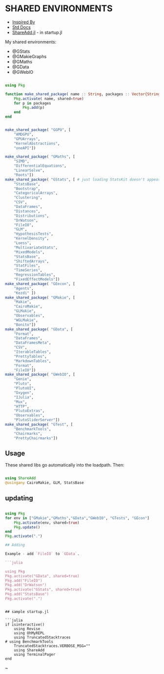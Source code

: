 # SHARED ENVIRONMENTS

* [Inspired By](https://discourse.julialang.org/t/whats-in-your/129530/4)
* [Std Docs](https://pkgdocs.julialang.org/v1/environments/#Shared-environments)
* [ShareAdd.jl](https://github.com/Eben60/ShareAdd.jl) - in startup.jl

My shared environments:

* @GStats
* @GMakieGraphs
* @GMaths
* @GData
* @GWebIO

```julia

using Pkg

function make_shared_package( name :: String, packages :: Vector{String})
    Pkg.activate( name, shared=true)
    for p in packages
        Pkg.add(p)
    end
end


make_shared_package( "GGPU", [
    "AMDGPU", 
    "GPUArrays", 
    "KernelAbstractions",
    "oneAPI"])

make_shared_package( "GMaths", [
    "SIMD",
    "DifferentialEquations", 
    "LinearSolve", 
    "Roots"])
make_shared_package( "GStats", [ # just loading StatsKit doesn't appear to work here..
    "StatsBase", 
    "Bootstrap",
    "CategoricalArrays",
    "Clustering",
    "CSV",
    "DataFrames",
    "Distances",
    "Distributions",
    "DrWatson",
    "FileIO",
    "GLM",
    "HypothesisTests",
    "KernelDensity",
    "Loess",
    "MultivariateStats",
    "MixedModels",
    "StatsBase",
    "ShiftedArrays",
    "StatFiles",
    "TimeSeries",
    "RegressionTables",
    "FixedEffectModels"])
make_shared_package( "GEecon", [
    "Agents", 
    "Kezdi" ])
make_shared_package( "GMakie", [
    "Makie", 
    "CairoMakie", 
    "GLMakie", 
    "Observables", 
    "WGLMakie", 
    "Bonito"])  
make_shared_package( "GData", [
    "Format", 
    "DataFrames", 
    "DataFramesMeta", 
    "CSV", 
    "IterableTables", 
    "PrettyTables", 
    "MarkdownTables", 
    "Format", 
    "FileIO"])
make_shared_package( "GWebIO", [
    "Genie", 
    "Pluto", 
    "PlutoUI", 
    "Oxygen",
    "IJulia", 
    "Mux", 
    "HTTP", 
    "PlutoExtras", 
    "Observables", 
    "PlutoSliderServer"])
make_shared_package( "GTest", [
    "BenchmarkTools", 
    "Chairmarks", 
    "PrettyChairmarks"])

```

## Usage

These shared libs go automatically into the loadpath. Then:

```julia 

using ShareAdd
@usingany CairoMakie, GLM, StatsBase 

```

## updating

```julia

using Pkg
for env in ["GMakie","GMaths","GData","GWebIO", "GTests", "GEcon"]
    Pkg.activate(env, shared=true)
    Pkg.update()
end
Pkg.activate(".")

## Adding 

Example - add `FileIO` to `GData`.

```julia

using Pkg
Pkg.activate("GData", shared=true)
Pkg.add("FileIO")
Pkg.add("DrWatson")
Pkg.activate("GStats", shared=true)
Pkg.add("StatsBase")
Pkg.activate(".")

```

```

## sample startup.jl

```julia
if isinteractive()     
    using Revise
    using OhMyREPL
    using TruncatedStacktraces
# using BenchmarkTools
    TruncatedStacktraces.VERBOSE_MSG=""
    using ShareAdd
    using TerminalPager
end
``` 

~    
